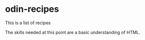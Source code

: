 # odin-recipes

This is a list of recipes 

The skills needed at this point are a basic understanding of HTML.